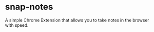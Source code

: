 snap-notes
==========

A simple Chrome Extension that allows you to take notes in the browser with speed. 
